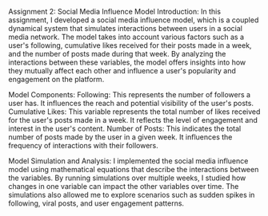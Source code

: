 Assignment 2: Social Media Influence Model
Introduction:
In this assignment, I developed a social media influence model, which is a coupled dynamical system that simulates interactions between users in a social media network. The model takes into account various factors such as a user's following, cumulative likes received for their posts made in a week, and the number of posts made during that week. By analyzing the interactions between these variables, the model offers insights into how they mutually affect each other and influence a user's popularity and engagement on the platform.

Model Components:
Following: This represents the number of followers a user has. It influences the reach and potential visibility of the user's posts.
Cumulative Likes: This variable represents the total number of likes received for the user's posts made in a week. It reflects the level of engagement and interest in the user's content.
Number of Posts: This indicates the total number of posts made by the user in a given week. It influences the frequency of interactions with their followers.

Model Simulation and Analysis:
I implemented the social media influence model using mathematical equations that describe the interactions between the variables. By running simulations over multiple weeks, I studied how changes in one variable can impact the other variables over time. The simulations also allowed me to explore scenarios such as sudden spikes in following, viral posts, and user engagement patterns.
